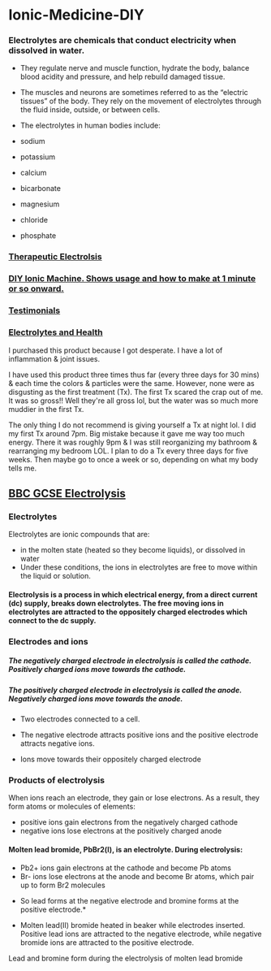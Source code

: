 # Ionic-Medicine-DIY

### Electrolytes are chemicals that conduct electricity when dissolved in water.

- They regulate nerve and muscle function, hydrate the body, balance blood acidity and pressure, and help rebuild damaged tissue.

- The muscles and neurons are sometimes referred to as the “electric tissues” of the body. They rely on the movement of electrolytes through the fluid inside, outside, or between cells.

- The electrolytes in human bodies include:

- sodium
- potassium
- calcium
- bicarbonate
- magnesium
- chloride
- phosphate

### [Therapeutic Electrolsis](https://www.electrolisisterapeutica.com/en/tag/epte-official-center/)

### [DIY Ionic Machine. Shows usage and how to make at 1 minute or so onward.](https://youtu.be/JWsRKP0uPOY?t=78)

### [Testimonials](https://www.amazon.com/Cleanse-Machine-Vitality-Booklet-Brochure/dp/B00LFW6Y48?th=1)

### [Electrolytes and Health](https://www.medicalnewstoday.com/articles/153188)

I purchased this product because I got desperate. I have a lot of inflammation & joint issues. 

I have used this product three times thus far (every three days for 30 mins) & each time the colors & particles were the same. However, none were as disgusting as the first treatment (Tx). The first Tx scared the crap out of me. It was so gross!! Well they're all gross lol, but the water was so much more muddier in the first Tx.

The only thing I do not recommend is giving yourself a Tx at night lol. I did my first Tx around 7pm. Big mistake because it gave me way too much energy. There it was roughly 9pm & I was still reorganizing my bathroom & rearranging my bedroom LOL. I plan to do a Tx every three days for five weeks. Then maybe go to once a week or so, depending on what my body tells me.

## [BBC GCSE Electrolysis](https://www.bbc.co.uk/bitesize/guides/zcsyw6f/revision/1)

### Electrolytes

Electrolytes are ionic compounds that are:

- in the molten state (heated so they become liquids), or
dissolved in water
- Under these conditions, the ions in electrolytes are free to move within the liquid or solution.

#### Electrolysis is a process in which electrical energy, from a direct current (dc) supply, breaks down electrolytes. The free moving ions in electrolytes are attracted to the oppositely charged electrodes which connect to the dc supply.

### Electrodes and ions

##### The negatively charged electrode in electrolysis is called the cathode. Positively charged ions move towards the cathode.

##### The positively charged electrode in electrolysis is called the anode. Negatively charged ions move towards the anode.

- Two electrodes connected to a cell. 

- The negative electrode attracts positive ions and the positive electrode attracts negative ions.

- Ions move towards their oppositely charged electrode

### Products of electrolysis

When ions reach an electrode, they gain or lose electrons. As a result, they form atoms or molecules of elements:

- positive ions gain electrons from the negatively charged cathode
- negative ions lose electrons at the positively charged anode

#### Molten lead bromide, PbBr2(l), is an electrolyte. During electrolysis:

- Pb2+ ions gain electrons at the cathode and become Pb atoms
- Br- ions lose electrons at the anode and become Br atoms, which pair up to form Br2 molecules

* So lead forms at the negative electrode and bromine forms at the positive electrode.*

- Molten lead(II) bromide heated in beaker while electrodes inserted. Positive lead ions are attracted to the negative electrode, while negative 
bromide ions are attracted to the positive electrode.

Lead and bromine form during the electrolysis of molten lead bromide
